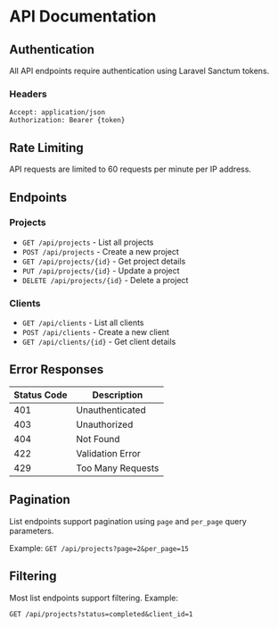 # API Documentation

## Authentication

All API endpoints require authentication using Laravel Sanctum tokens.

### Headers

```
Accept: application/json
Authorization: Bearer {token}
```

## Rate Limiting

API requests are limited to 60 requests per minute per IP address.

## Endpoints

### Projects

- `GET /api/projects` - List all projects
- `POST /api/projects` - Create a new project
- `GET /api/projects/{id}` - Get project details
- `PUT /api/projects/{id}` - Update a project
- `DELETE /api/projects/{id}` - Delete a project

### Clients

- `GET /api/clients` - List all clients
- `POST /api/clients` - Create a new client
- `GET /api/clients/{id}` - Get client details

## Error Responses

| Status Code | Description |
|-------------|-------------|
| 401 | Unauthenticated |
| 403 | Unauthorized |
| 404 | Not Found |
| 422 | Validation Error |
| 429 | Too Many Requests |

## Pagination

List endpoints support pagination using `page` and `per_page` query parameters.

Example: `GET /api/projects?page=2&per_page=15`

## Filtering

Most list endpoints support filtering. Example:
```
GET /api/projects?status=completed&client_id=1
```
